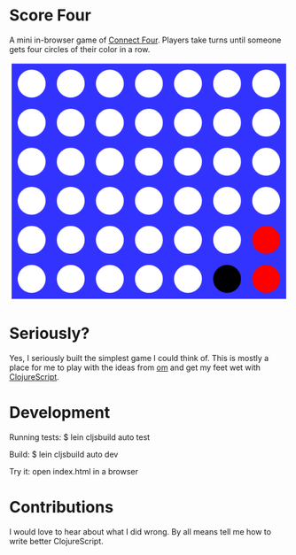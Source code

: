 # Score Four
A mini in-browser game of [Connect Four](http://en.wikipedia.org/wiki/Connect_Four). Players take turns until someone gets four circles of their color in a row.

![Screenshot](score_four.png)

# Seriously?
Yes, I seriously built the simplest game I could think of. This is mostly a place for me to play with the ideas from [om](https://github.com/swannodette/om) and get my feet wet with [ClojureScript](https://github.com/clojure/clojurescript).

# Development
Running tests: $ lein cljsbuild auto test

Build: $ lein cljsbuild auto dev

Try it: open index.html in a browser

# Contributions
I would love to hear about what I did wrong. By all means tell me how to write better ClojureScript.
